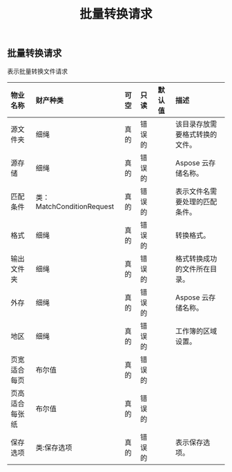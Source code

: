 ﻿---
title: 批量转换请求
second_title: Aspose.Cells Cloud Documen
type: docs
url: /zh/specification/model/batchconvertrequest/
description: Aspose.Cells 云模型规范：BatchConvertRequest。轻松处理 Excel 和其他电子表格文档，具有打开、生成、编辑、拆分、合并、比较和转换等功能
weight: 50
---
## **批量转换请求**

表示批量转换文件请求

|物业名称|财产种类|可空|只读|默认值|描述|
|:- |:- |:- |:- |:- |:- |
|源文件夹|细绳|真的|错误的||该目录存放需要格式转换的文件。|
|源存储|细绳|真的|错误的||Aspose 云存储名称。|
|匹配条件|类：MatchConditionRequest|真的|错误的||表示文件名需要处理的匹配条件。|
|格式|细绳|真的|错误的||转换格式。|
|输出文件夹|细绳|真的|错误的||格式转换成功的文件所在目录。|
|外存|细绳|真的|错误的||Aspose 云存储名称。|
|地区|细绳|真的|错误的||工作簿的区域设置。|
|页宽适合每页|布尔值|真的|错误的|||
|页高适合每张纸|布尔值|真的|错误的|||
|保存选项|类:保存选项|真的|错误的||表示保存选项。|

